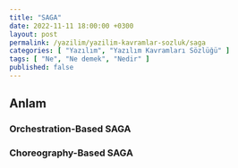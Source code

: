 ```yaml
---
title: "SAGA"
date: 2022-11-11 18:00:00 +0300
layout: post
permalink: /yazilim/yazilim-kavramlar-sozluk/saga
categories: [ "Yazılım", "Yazılım Kavramları Sözlüğü" ]
tags: [ "Ne", "Ne demek", "Nedir" ]
published: false
---
```


## Anlam

### Orchestration-Based SAGA

### Choreography-Based SAGA
